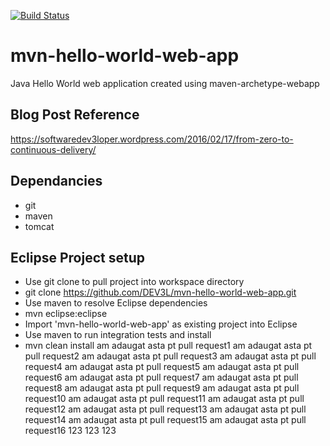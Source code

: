 [![Build Status](https://travis-ci.org/DEV3L/mvn-hello-world-web-app.png)](https://travis-ci.org/DEV3L/mvn-hello-world-web-app)

# mvn-hello-world-web-app
Java Hello World web application created using maven-archetype-webapp

## Blog Post Reference
https://softwaredev3loper.wordpress.com/2016/02/17/from-zero-to-continuous-delivery/

## Dependancies
* git
* maven
* tomcat

## Eclipse Project setup
* Use git clone to pull project into workspace directory
 * git clone https://github.com/DEV3L/mvn-hello-world-web-app.git
* Use maven to resolve Eclipse dependencies
 * mvn eclipse:eclipse
* Import 'mvn-hello-world-web-app' as existing project into Eclipse 
* Use maven to run integration tests and install
 * mvn clean install
am adaugat asta pt pull request1
am adaugat asta pt pull request2
am adaugat asta pt pull request3
am adaugat asta pt pull request4
am adaugat asta pt pull request5
am adaugat asta pt pull request6
am adaugat asta pt pull request7
am adaugat asta pt pull request8
am adaugat asta pt pull request9
am adaugat asta pt pull request10
am adaugat asta pt pull request11
am adaugat asta pt pull request12
am adaugat asta pt pull request13
am adaugat asta pt pull request14
am adaugat asta pt pull request15
am adaugat asta pt pull request16
123
123
123
